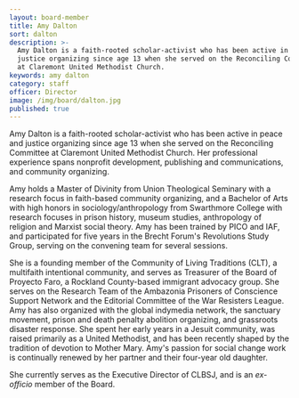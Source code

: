 ```yaml
---
layout: board-member
title: Amy Dalton
sort: dalton
description: >-
  Amy Dalton is a faith-rooted scholar-activist who has been active in peace and
  justice organizing since age 13 when she served on the Reconciling Committee
  at Claremont United Methodist Church.
keywords: amy dalton
category: staff
officer: Director
image: /img/board/dalton.jpg
published: true
---
```

Amy Dalton is a faith-rooted scholar-activist who has been active in peace and justice organizing since age 13 when she served on the Reconciling Committee at Claremont United Methodist Church. Her professional experience spans nonprofit development, publishing and communications, and community organizing.

Amy holds a Master of Divinity from Union Theological Seminary with a research focus in faith-based community organizing, and a Bachelor of Arts with high honors in sociology/anthropology from Swarthmore College with research focuses in prison history, museum studies, anthropology of religion and Marxist social theory. Amy has been trained by PICO and IAF, and participated
for five years in the Brecht Forum's Revolutions Study Group, serving on the convening team for several sessions.

She is a founding member of the Community of Living Traditions (CLT), a multifaith intentional community, and serves as Treasurer of the Board of Proyecto Faro, a Rockland County-based immigrant advocacy group. She serves on the Research Team of the Ambazonia Prisoners of Conscience Support Network and the Editorial Committee of the War Resisters League. Amy has also organized with the global indymedia network, the sanctuary movement, prison and death penalty abolition organizing, and grassroots disaster response. She spent her early years in a Jesuit community, was raised primarily as a United Methodist, and has been recently shaped by the tradition of devotion to Mother Mary. Amy's passion for social change work is continually renewed by her partner and their four-year old daughter.

She currently serves as the Executive Director of CLBSJ, and is an _ex-officio_ member of the Board.
